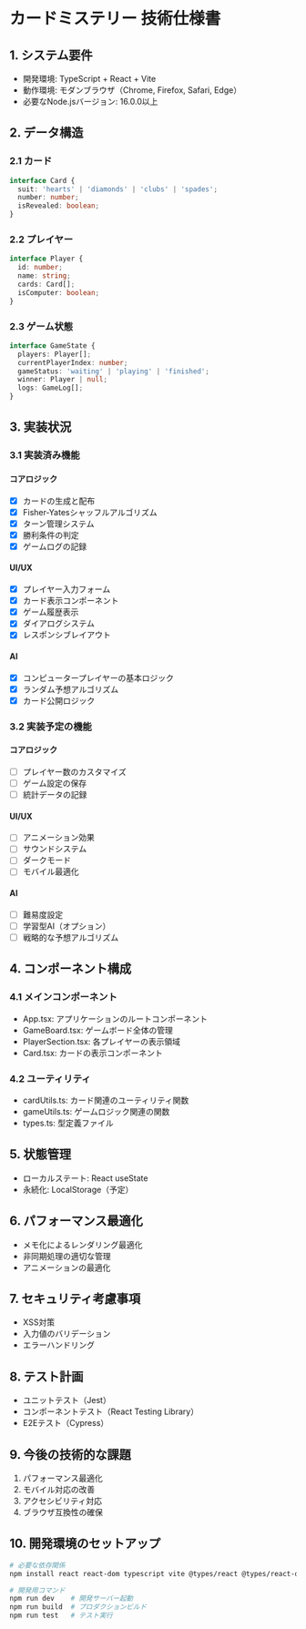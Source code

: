 # カードミステリー 技術仕様書

## 1. システム要件
- 開発環境: TypeScript + React + Vite
- 動作環境: モダンブラウザ（Chrome, Firefox, Safari, Edge）
- 必要なNode.jsバージョン: 16.0.0以上

## 2. データ構造

### 2.1 カード
```typescript
interface Card {
  suit: 'hearts' | 'diamonds' | 'clubs' | 'spades';
  number: number;
  isRevealed: boolean;
}
```

### 2.2 プレイヤー
```typescript
interface Player {
  id: number;
  name: string;
  cards: Card[];
  isComputer: boolean;
}
```

### 2.3 ゲーム状態
```typescript
interface GameState {
  players: Player[];
  currentPlayerIndex: number;
  gameStatus: 'waiting' | 'playing' | 'finished';
  winner: Player | null;
  logs: GameLog[];
}
```

## 3. 実装状況

### 3.1 実装済み機能
#### コアロジック
- [x] カードの生成と配布
- [x] Fisher-Yatesシャッフルアルゴリズム
- [x] ターン管理システム
- [x] 勝利条件の判定
- [x] ゲームログの記録

#### UI/UX
- [x] プレイヤー入力フォーム
- [x] カード表示コンポーネント
- [x] ゲーム履歴表示
- [x] ダイアログシステム
- [x] レスポンシブレイアウト

#### AI
- [x] コンピュータープレイヤーの基本ロジック
- [x] ランダム予想アルゴリズム
- [x] カード公開ロジック

### 3.2 実装予定の機能
#### コアロジック
- [ ] プレイヤー数のカスタマイズ
- [ ] ゲーム設定の保存
- [ ] 統計データの記録

#### UI/UX
- [ ] アニメーション効果
- [ ] サウンドシステム
- [ ] ダークモード
- [ ] モバイル最適化

#### AI
- [ ] 難易度設定
- [ ] 学習型AI（オプション）
- [ ] 戦略的な予想アルゴリズム

## 4. コンポーネント構成

### 4.1 メインコンポーネント
- App.tsx: アプリケーションのルートコンポーネント
- GameBoard.tsx: ゲームボード全体の管理
- PlayerSection.tsx: 各プレイヤーの表示領域
- Card.tsx: カードの表示コンポーネント

### 4.2 ユーティリティ
- cardUtils.ts: カード関連のユーティリティ関数
- gameUtils.ts: ゲームロジック関連の関数
- types.ts: 型定義ファイル

## 5. 状態管理
- ローカルステート: React useState
- 永続化: LocalStorage（予定）

## 6. パフォーマンス最適化
- メモ化によるレンダリング最適化
- 非同期処理の適切な管理
- アニメーションの最適化

## 7. セキュリティ考慮事項
- XSS対策
- 入力値のバリデーション
- エラーハンドリング

## 8. テスト計画
- ユニットテスト（Jest）
- コンポーネントテスト（React Testing Library）
- E2Eテスト（Cypress）

## 9. 今後の技術的な課題
1. パフォーマンス最適化
2. モバイル対応の改善
3. アクセシビリティ対応
4. ブラウザ互換性の確保

## 10. 開発環境のセットアップ
```bash
# 必要な依存関係
npm install react react-dom typescript vite @types/react @types/react-dom

# 開発用コマンド
npm run dev    # 開発サーバー起動
npm run build  # プロダクションビルド
npm run test   # テスト実行
``` 